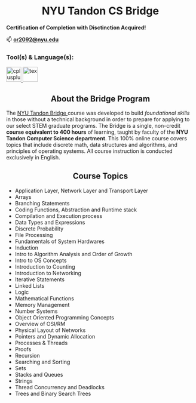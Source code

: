 <h1 align="center"> NYU Tandon CS Bridge </h1>
 <p>
 <b>Certification of Completion with Disctinction Acquired!</b>

 📫 **or2092@nyu.edu**
 </p>

 <h3 align="left">Tool(s) & Language(s):</h3>
 
  <p align="left"> 
  
   <a href="https://isocpp.org/" target="_blank" rel="noreferrer"> 
   <img src="https://cdn-icons-png.flaticon.com/512/6132/6132222.png" alt="cplusplus" width="40" height="40"/> 
   </a>
   
   <a href="https://www.latex-project.org/" target="_blank" rel="noreferrer">
   <img src="https://cdn-icons-png.flaticon.com/512/5098/5098212.png" alt="tex" width="40" height="40"/>
   </a>
   
 </p>

<h2 align = "center" >About the Bridge Program</h2>
<p>The <a href="https://engineering.nyu.edu/academics/programs/nyu-tandon-bridge">NYU Tandon Bridge </a> course was developed to build <i>foundational skills</i> in those without a technical background in order to prepare for applying to our select STEM graduate programs. The Bridge is a single, non-credit <b>course equivalent to 400 hours</b> of learning, taught by faculty of the <b>NYU Tandon Computer Science department</b>. This 100% online course covers topics that include discrete math, data structures and algorithms, and principles of operating systems. All course instruction is conducted exclusively in English.</p>

<h2 align = "center" >Course Topics</h2>
<ul>
<li> Application Layer, Network Layer and Transport Layer </li>
<li> Arrays </li>
<li> Branching Statements </li>
<li> Coding Functions, Abstraction and Runtime stack </li>
<li> Compilation and Execution process </li>
<li> Data Types and Expressions </li>
<li> Discrete Probability </li>
<li> File Processing </li>
<li> Fundamentals of System Hardwares </li>
<li> Induction </li>
<li> Intro to Algorithm Analysis and Order of Growth </li>
<li> Intro to OS Concepts </li>
<li> Introduction to Counting </li>
<li> Introduction to Networking </li>
<li> Iterative Statements </li>
<li> Linked Lists </li>
<li> Logic </li>
<li> Mathematical Functions </li>
<li> Memory Management </li>
<li> Number Systems </li>
<li> Object Oriented Programming Concepts </li>
<li> Overview of OSI/RM </li>
<li> Physical Layout of Networks </li>
<li> Pointers and Dynamic Allocation </li>
<li> Processes & Threads </li>
<li> Proofs </li>
<li> Recursion </li> </li>
<li> Searching and Sorting </li>
<li> Sets </li> </li>
<li> Stacks and Queues </li>
<li> Strings </li>
<li> Thread Concurrency and Deadlocks </li>
<li> Trees and Binary Search Trees </li>
</ul>
